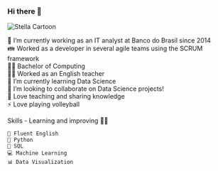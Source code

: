 ### Hi there 👋

![Stella Cartoon](https://user-images.githubusercontent.com/30197115/120997576-b48da600-c75d-11eb-9401-f769b775f43f.PNG)


<!--
**stellameireles/stellameireles** is a ✨ _special_ ✨ repository because its `README.md` (this file) appears on your GitHub profile.

Here are some ideas to get you started: -->

 🔭 I’m currently working as an IT analyst at Banco do Brasil since 2014\
 👪 Worked as a developer in several agile teams using the SCRUM framework \
 👩‍🎓 Bachelor of Computing\
 👩‍🏫 Worked as an English teacher\
 🌱 I’m currently learning Data Science \
 👯 I’m looking to collaborate on Data Science projects!\
 💖 Love teaching and sharing knowledge\
 ⚡ Love playing volleyball
   
<!--- 🤔 I’m looking for help with career strategy and Data Science
- 💬 Ask me about ...
- 📫 How to reach me: ...
- 😄 Pronouns: ...
- ⚡ Fun fact: ... -->
Skills - Learning and improving 👩‍💻

    🗽 Fluent English
    🐍 Python
    📑 SQL
    💻 Machine Learning
    📊 Data Visualization
